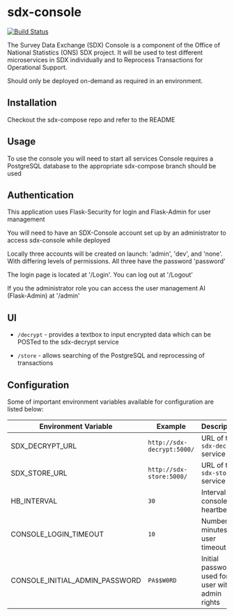 # sdx-console

[![Build Status](https://travis-ci.org/ONSdigital/sdx-console.svg?branch=master)](https://travis-ci.org/ONSdigital/sdx-console)

The Survey Data Exchange (SDX) Console is a component of the Office of National Statistics (ONS) SDX project. It will be used to test different microservices in SDX individually and to Reprocess Transactions for Operational Support.

Should only be deployed on-demand as required in an environment.

## Installation

Checkout the sdx-compose repo and refer to the README

## Usage

To use the console you will need to start all services
Console requires a PostgreSQL database to the appropriate sdx-compose branch should be used

## Authentication

This application uses Flask-Security for login and Flask-Admin for user management

You will need to have an SDX-Console account set up by an administrator to access sdx-console while deployed

Locally three accounts will be created on launch: 'admin', 'dev', and 'none'. With differing levels of permissions. All three have the password 'password'

The login page is located at '/Login'. You can log out at '/Logout'

If you the administrator role you can access the user management AI (Flask-Admin) at '/admin'

## UI

 * `/decrypt` - provides a textbox to input encrypted data which can be POSTed to the sdx-decrypt service

 * `/store` -  allows searching of the PostgreSQL and reprocessing of transactions

## Configuration

Some of important environment variables available for configuration are listed below:

| Environment Variable    | Example                               | Description
|-------------------------|---------------------------------------|----------------
| SDX_DECRYPT_URL         | `http://sdx-decrypt:5000/`            | URL of the ``sdx-decrypt`` service
| SDX_STORE_URL           | `http://sdx-store:5000/`              | URL of the ``sdx-store`` service
| HB_INTERVAL             | `30`                                  | Interval for console heartbeat
| CONSOLE_LOGIN_TIMEOUT   | `10`                                  | Number of minutes to user timeout
| CONSOLE_INITIAL_ADMIN_PASSWORD| `PA$$W0RD` | Initial password used for user with admin rights
